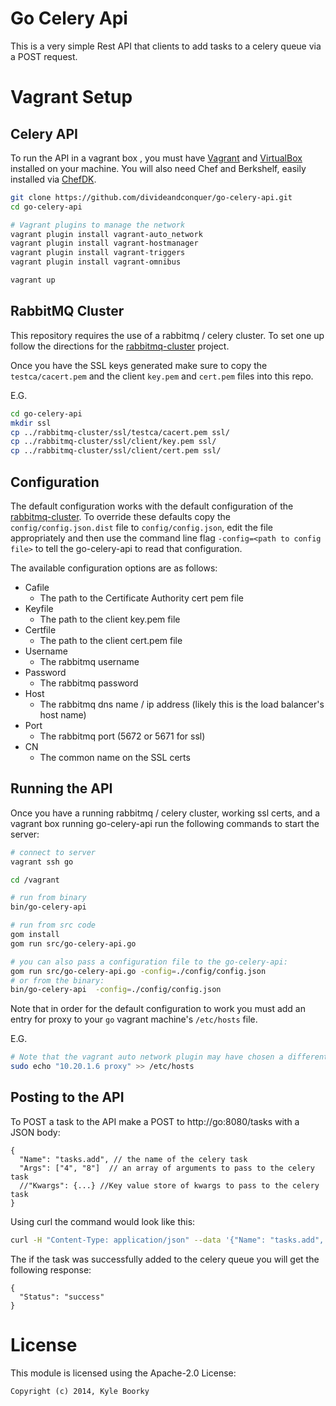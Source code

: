 # Go Celery Api

This is a very simple Rest API that clients to add tasks to a celery queue via a POST request.

# Vagrant Setup

## Celery API
To run the API in a vagrant box , you must have [Vagrant](http://www.vagrantup.com/) and
[VirtualBox](https://www.virtualbox.org/) installed on your machine.  You will also need
Chef and Berkshelf, easily installed via [ChefDK](https://downloads.getchef.com/chef-dk/).

```sh
git clone https://github.com/divideandconquer/go-celery-api.git
cd go-celery-api

# Vagrant plugins to manage the network
vagrant plugin install vagrant-auto_network
vagrant plugin install vagrant-hostmanager
vagrant plugin install vagrant-triggers
vagrant plugin install vagrant-omnibus

vagrant up
```

## RabbitMQ Cluster
This repository requires the use of a rabbitmq / celery cluster.  To set one up follow the
directions for the [rabbitmq-cluster](https://github.com/turbine-web/rabbitmq-cluster) project.

Once you have the SSL keys generated make sure to copy the `testca/cacert.pem` and the client `key.pem`
and `cert.pem` files into this repo.

E.G.

```sh
cd go-celery-api
mkdir ssl
cp ../rabbitmq-cluster/ssl/testca/cacert.pem ssl/
cp ../rabbitmq-cluster/ssl/client/key.pem ssl/
cp ../rabbitmq-cluster/ssl/client/cert.pem ssl/
```

## Configuration
The default configuration works with the default configuration of the [rabbitmq-cluster](https://github.com/turbine-web/rabbitmq-cluster).
To override these defaults copy the `config/config.json.dist` file to `config/config.json`, edit the file appropriately
and then use the command line flag `-config=<path to config file>` to tell the go-celery-api to read that configuration.

The available configuration options are as follows:
* Cafile
  * The path to the Certificate Authority cert pem file
* Keyfile
  * The path to the client key.pem file
* Certfile
  * The path to the client cert.pem file
* Username
  * The rabbitmq username
* Password
  * The rabbitmq password
* Host
  * The rabbitmq dns name / ip address (likely this is the load balancer's host name)
* Port
  * The rabbitmq port (5672 or 5671 for ssl)
* CN
  * The common name on the SSL certs


## Running the API
Once you have a running rabbitmq / celery cluster, working ssl certs, and a vagrant box running go-celery-api
run the following commands to start the server:

```sh
# connect to server
vagrant ssh go

cd /vagrant

# run from binary
bin/go-celery-api

# run from src code
gom install
gom run src/go-celery-api.go

# you can also pass a configuration file to the go-celery-api:
gom run src/go-celery-api.go -config=./config/config.json
# or from the binary:
bin/go-celery-api  -config=./config/config.json

```
Note that in order for the default configuration to work you must add an entry for proxy to your `go` vagrant machine's
`/etc/hosts` file.

E.G.

```sh
# Note that the vagrant auto network plugin may have chosen a different ip for your proxy server.
sudo echo "10.20.1.6 proxy" >> /etc/hosts
```

## Posting to the API
To POST a task to the API make a POST to http://go:8080/tasks with a JSON body:

```
{
  "Name": "tasks.add", // the name of the celery task
  "Args": ["4", "8"]  // an array of arguments to pass to the celery task
  //"Kwargs": {...} //Key value store of kwargs to pass to the celery task
}
```

Using curl the command would look like this:

```sh
curl -H "Content-Type: application/json" --data '{"Name": "tasks.add", "Args": ["4", "8"]}' http://go:8080/tasks
```

The if the task was successfully added to the celery queue you will get the following response:

```
{
  "Status": "success"
}
```

# License
This module is licensed using the Apache-2.0 License:

```
Copyright (c) 2014, Kyle Boorky
```